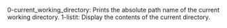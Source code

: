 0-current_working_directory: Prints the absolute path name of the current working directory.
1-listit: Display the contents of the current directory.